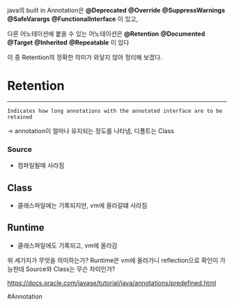 java의 built in Annotation은
**@Deprecated**
**@Override**
**@SuppressWarnings**
**@SafeVarargs**
**@FunctionalInterface**
이 있고,

다른 어노테이션에 붙을 수 있는 어노테이션은
**@Retention**
**@Documented**
**@Target**
**@Inherited**
**@Repeatable**
이 있다

이 중 Retention의 정확한 의미가 와닿지 않아 정리해 보겠다.

# Retention
---
```
Indicates how long annotations with the annotated interface are to be retained
```
-> annotation이 얼마나 유지되는 정도를 나타냄, 디폴트는 Class
### Source
- 컴파일될때 사라짐

## Class
- 클래스파일에는 기록되지만, vm에 올라갈떄 사라짐

## Runtime
- 클래스파일에도 기록되고, vm에 올라감

위 세가지가 무엇을 의미하는가?
Runtime은 vm에 올라가니 reflection으로 확인이 가능한데 Source와 Class는 무슨 차이인가?



https://docs.oracle.com/javase/tutorial/java/annotations/predefined.html


#Annotation